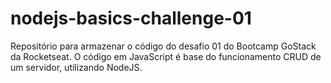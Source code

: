 # nodejs-basics-challenge-01
Repositório para armazenar o código do desafio 01 do Bootcamp GoStack da Rocketseat. O código em JavaScript é base do funcionamento CRUD de um servidor, utilizando NodeJS.
